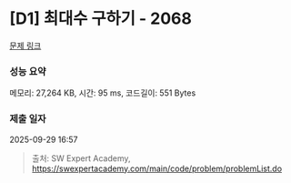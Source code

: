 # [D1] 최대수 구하기 - 2068 

[문제 링크](https://swexpertacademy.com/main/code/problem/problemDetail.do?contestProbId=AV5QQhbqA4QDFAUq) 

### 성능 요약

메모리: 27,264 KB, 시간: 95 ms, 코드길이: 551 Bytes

### 제출 일자

2025-09-29 16:57



> 출처: SW Expert Academy, https://swexpertacademy.com/main/code/problem/problemList.do